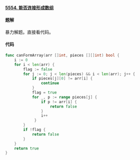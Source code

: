 #### [5554. 能否连接形成数组](https://leetcode-cn.com/problems/check-array-formation-through-concatenation/)

#### 题解

暴力解题。直接看代码。

#### 代码

```go
func canFormArray(arr []int, pieces [][]int) bool {
    i := 0
    for i < len(arr) {
        flag := false
        for j := 0; j < len(pieces) && i < len(arr); j++ {
            if pieces[j][0] != arr[i] {
                continue
            }
            flag = true
            for _, p := range pieces[j] {
                if p != arr[i] {
                    return false
                }
                i++
             }
        }
        if !flag {
            return false
        }
    }
    return true  
}
```

